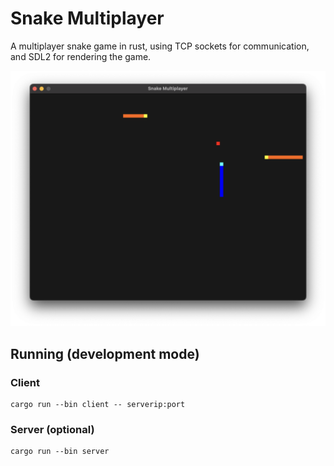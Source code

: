 # Snake Multiplayer

A multiplayer snake game in rust, using TCP sockets for communication, and SDL2 for rendering the game.

![](./images/screenshot.png)

## Running (development mode)

### Client
```console
cargo run --bin client -- serverip:port
```

### Server (optional)

```console
cargo run --bin server
```
